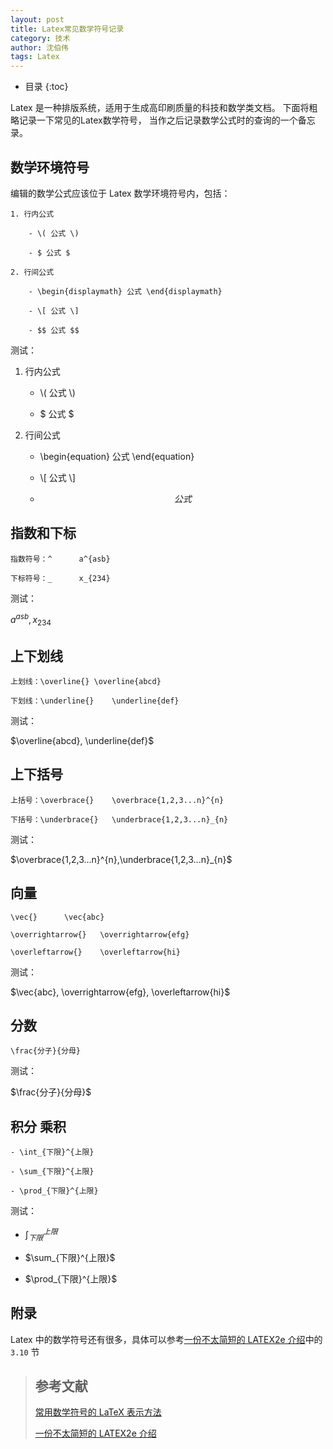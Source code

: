 ```yaml
---
layout: post
title: Latex常见数学符号记录
category: 技术
author: 沈伯伟
tags: Latex
---
```


* 目录
{:toc}

Latex 是一种排版系统，适用于生成高印刷质量的科技和数学类文档。
下面将粗略记录一下常见的Latex数学符号，
当作之后记录数学公式时的查询的一个备忘录。

## 数学环境符号

编辑的数学公式应该位于 Latex 数学环境符号内，包括：

```
1. 行内公式

	- \( 公式 \)
	
	- $ 公式 $

2. 行间公式

	- \begin{displaymath} 公式 \end{displaymath}
	
	- \[ 公式 \]
	
	- $$ 公式 $$
```

测试：

1. 行内公式

	- \\( 公式 \\)
	
	- $ 公式 $

2. 行间公式

	- \begin{equation} 公式 \end{equation}
	
	- \\[ 公式 \\]
	
	- $$ 公式 $$

## 指数和下标

```
指数符号：^		a^{asb}

下标符号：_		x_{234}
```

测试：

$a^{asb}, x_{234}$

## 上下划线

```
上划线：\overline{}	\overline{abcd}

下划线：\underline{}	\underline{def}
```

测试：

$\overline{abcd}, \underline{def}$

## 上下括号

```
上括号：\overbrace{}	\overbrace{1,2,3...n}^{n}

下括号：\underbrace{}	\underbrace{1,2,3...n}_{n}
```

测试：

$\overbrace{1,2,3...n}^{n},\underbrace{1,2,3...n}_{n}$

## 向量

```
\vec{}		\vec{abc}

\overrightarrow{}	\overrightarrow{efg}

\overleftarrow{}	\overleftarrow{hi}
```

测试：

$\vec{abc}, \overrightarrow{efg}, \overleftarrow{hi}$

## 分数

```
\frac{分子}{分母}
```

测试：

$\frac{分子}{分母}$

## 积分 乘积

```
- \int_{下限}^{上限}

- \sum_{下限}^{上限}

- \prod_{下限}^{上限}
```

测试：

- $\int_{下限}^{上限}$

- $\sum_{下限}^{上限}$

- $\prod_{下限}^{上限}$

## 附录

Latex 中的数学符号还有很多，具体可以参考[一份不太简短的 LATEX2e 介绍](/assets/files/lshort-cn.pdf "跳转")中的 `3.10` 节

> ## 参考文献
>
> [常用数学符号的 LaTeX 表示方法](http://www.mohu.org/info/symbols/symbols.htm "跳转")
>
> [一份不太简短的 LATEX2e 介绍](/assets/files/lshort-cn.pdf "跳转")








